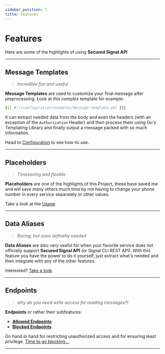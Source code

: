 ```yaml
---
sidebar_position: 7
title: Features
---
```


# Features

Here are some of the highlights of using **Secured Signal API**

---

## Message Templates

> _Incredible fun and useful_

**Message Templates** are used to customize your final message after preprocessing.
Look at this complex template for example:

```yaml
{{{ #://configuration/examples/message-template.yml }}}
```

It can extract needed data from the body and even the headers (with an exception of the `Authorization` Header) and then process them using Go's Templating Library
and finally output a message packed with so much information.

Head to [Configuration](./configuration/message-templates) to see how-to use.

---

## Placeholders

> _Timesaving and flexible_

**Placeholders** are one of the highlights of this Project,
these have saved me and will save many others much time by not having to change your phone number in every service separately or other values.

Take a look at the [Usage](./usage/advanced).

---

## Data Aliases

> _Boring, but sooo definetly needed_

**Data Aliases** are also very useful for when your favorite service does not officially support **Secured Signal API** (or Signal CLI REST API).
With this feature you have the power to do it yourself, just extract what's needed and then integrate with any of the other features.

Interested? [Take a look](./configuration/data-aliases).

---

## Endpoints

> _why do you need write access for reading messages?!_

**Endpoints** or rather their subfeatures:

- [**Allowed Endpoints**](./configuration/endpoints)
- [**Blocked Endpoints**](./configuration/endpoints)

Go hand in hand for restricting unauthorized access and for ensuring least privilege.
[Time to go blocking...](./configuration/endpoints)

---
